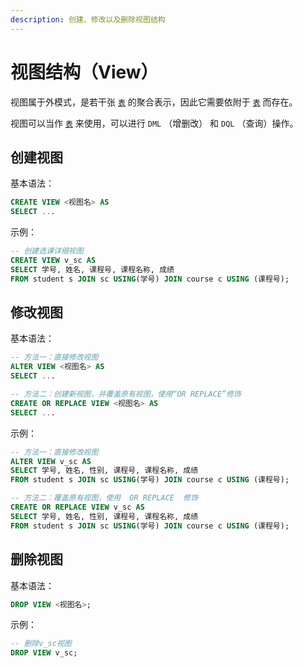 ```yaml
---
description: 创建、修改以及删除视图结构
---
```


# 视图结构（View）

视图属于外模式，是若干张 [`表`](table.md) 的聚合表示，因此它需要依附于 [`表`](table.md) 而存在。

视图可以当作 [`表`](table.md) 来使用，可以进行 `DML` （增删改） 和 `DQL` （查询）操作。

## 创建视图 <a id="create_view"></a>

基本语法：

```sql
CREATE VIEW <视图名> AS
SELECT ...
```

示例：

```sql
-- 创建选课详细视图
CREATE VIEW v_sc AS
SELECT 学号, 姓名, 课程号, 课程名称, 成绩
FROM student s JOIN sc USING(学号) JOIN course c USING (课程号);
```

## 修改视图 <a id="alter_view"></a>

基本语法：

```sql
-- 方法一：直接修改视图
ALTER VIEW <视图名> AS
SELECT ...

-- 方法二：创建新视图，并覆盖原有视图，使用“OR REPLACE”修饰
CREATE OR REPLACE VIEW <视图名> AS
SELECT ...
```

示例：

```sql
-- 方法一：直接修改视图
ALTER VIEW v_sc AS
SELECT 学号, 姓名, 性别, 课程号, 课程名称, 成绩
FROM student s JOIN sc USING(学号) JOIN course c USING (课程号);

-- 方法二：覆盖原有视图，使用  OR REPLACE  修饰
CREATE OR REPLACE VIEW v_sc AS
SELECT 学号, 姓名, 性别, 课程号, 课程名称, 成绩
FROM student s JOIN sc USING(学号) JOIN course c USING (课程号);
```

## 删除视图 <a id="drop_view"></a>

基本语法：

```sql
DROP VIEW <视图名>;
```

示例：

```sql
-- 删除v_sc视图
DROP VIEW v_sc;
```



